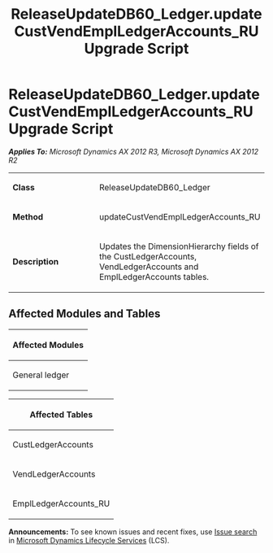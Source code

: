 ﻿---
title: ReleaseUpdateDB60_Ledger.updateCustVendEmplLedgerAccounts_RU Upgrade Script
TOCTitle: ReleaseUpdateDB60_Ledger.updateCustVendEmplLedgerAccounts_RU Upgrade Script
ms:assetid: 57289370-4665-136b-3a33-5f7e432a223f
ms:mtpsurl: https://msdn.microsoft.com/en-us/library/JJ736217(v=AX.60)
ms:contentKeyID: 49708392
ms.date: 05/18/2015
mtps_version: v=AX.60
---

# ReleaseUpdateDB60\_Ledger.updateCustVendEmplLedgerAccounts\_RU Upgrade Script 


_**Applies To:** Microsoft Dynamics AX 2012 R3, Microsoft Dynamics AX 2012 R2_

<table>
<colgroup>
<col style="width: 50%" />
<col style="width: 50%" />
</colgroup>
<tbody>
<tr class="odd">
<td><p><strong>Class</strong></p></td>
<td><p>ReleaseUpdateDB60_Ledger</p></td>
</tr>
<tr class="even">
<td><p><strong>Method</strong></p></td>
<td><p>updateCustVendEmplLedgerAccounts_RU</p></td>
</tr>
<tr class="odd">
<td><p><strong>Description</strong></p></td>
<td><p>Updates the DimensionHierarchy fields of the CustLedgerAccounts, VendLedgerAccounts and EmplLedgerAccounts tables.</p></td>
</tr>
</tbody>
</table>


## Affected Modules and Tables

<table>
<colgroup>
<col style="width: 100%" />
</colgroup>
<thead>
<tr class="header">
<th><p>Affected Modules</p></th>
</tr>
</thead>
<tbody>
<tr class="odd">
<td><p>General ledger</p></td>
</tr>
</tbody>
</table>


<table>
<colgroup>
<col style="width: 100%" />
</colgroup>
<thead>
<tr class="header">
<th><p>Affected Tables</p></th>
</tr>
</thead>
<tbody>
<tr class="odd">
<td><p>CustLedgerAccounts</p></td>
</tr>
<tr class="even">
<td><p>VendLedgerAccounts</p></td>
</tr>
<tr class="odd">
<td><p>EmplLedgerAccounts_RU</p></td>
</tr>
</tbody>
</table>

  
**Announcements:** To see known issues and recent fixes, use [Issue search](http://go.microsoft.com/fwlink/?linkid=389258) in [Microsoft Dynamics Lifecycle Services](http://go.microsoft.com/fwlink/?linkid=306505) (LCS).

